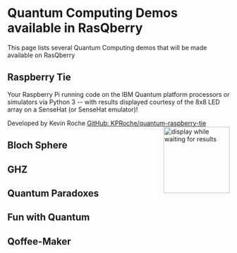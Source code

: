 # Quantum Computing Demos available in RasQberry

This page lists several Quantum Computing demos that will be made available on RasQberry

## Raspberry Tie

Your Raspberry Pi running code on the IBM Quantum platform processors or simulators via Python 3 -- with results displayed courtesy of the 8x8 LED array on a SenseHat (or SenseHat emulator)!

Developed by Kevin Roche [GitHub: KPRoche/quantum-raspberry-tie](https://github.com/KPRoche/quantum-raspberry-tie)
<img src='![New Logo Screen.png](https://github.com/KPRoche/quantum-raspberry-tie/raw/main/New%20Logo%20Screen.png)' width='150' alt='display while waiting for results' style='float:right;'><br/> 


## Bloch Sphere

## GHZ

## Quantum Paradoxes

## Fun with Quantum

## Qoffee-Maker
